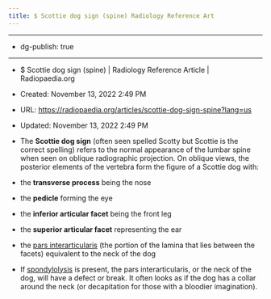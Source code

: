 ```yaml
---
title: $ Scottie dog sign (spine) Radiology Reference Art
---
```


- --

- dg-publish: true

- --

- $ Scottie dog sign (spine) | Radiology Reference Article | Radiopaedia.org

- Created: November 13, 2022 2:49 PM

- URL: https://radiopaedia.org/articles/scottie-dog-sign-spine?lang=us

- Updated: November 13, 2022 2:49 PM

- The **Scottie dog sign** (often seen spelled Scotty but Scottie is the correct spelling) refers to the normal appearance of the lumbar spine when seen on oblique radiographic projection. On oblique views, the posterior elements of the vertebra form the figure of a Scottie dog with:

- the **transverse process** being the nose

- the **pedicle** forming the eye

- the **inferior articular facet** being the front leg

- the **superior articular facet** representing the ear

- the [pars interarticularis](https://radiopaedia.org/articles/pars-interarticularis?lang=us) (the portion of the lamina that lies between the facets) equivalent to the neck of the dog

- If [spondylolysis](https://radiopaedia.org/articles/spondylolysis?lang=us) is present, the pars interarticularis, or the neck of the dog, will have a defect or break. It often looks as if the dog has a collar around the neck (or decapitation for those with a bloodier imagination).
